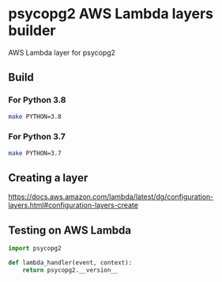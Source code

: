# psycopg2 AWS Lambda layers builder

AWS Lambda layer for psycopg2

## Build

### For Python 3.8

```bash
make PYTHON=3.8
```

### For Python 3.7

```bash
make PYTHON=3.7
```

## Creating a layer

<https://docs.aws.amazon.com/lambda/latest/dg/configuration-layers.html#configuration-layers-create>

## Testing on AWS Lambda

```python
import psycopg2

def lambda_handler(event, context):
    return psycopg2.__version__
```
